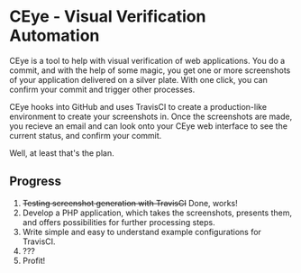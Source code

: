 # CEye - Visual Verification Automation
CEye is a tool to help with visual verification of web applications. You do a commit, and with the help of some magic, you get one or more screenshots of your application delivered on a silver plate. With one click, you can confirm your commit and trigger other processes.

CEye hooks into GitHub and uses TravisCI to create a production-like environment to create your screenshots in. Once the screenshots are made, you recieve an email and can look onto your CEye web interface to see the current status, and confirm your commit.

Well, at least that's the plan.

## Progress
1. <del>Testing screenshot generation with TravisCI</del> Done, works!
2. Develop a PHP application, which takes the screenshots, presents them, and offers possibilities for further processing steps.
3. Write simple and easy to understand example configurations for TravisCI.
4. ???
5. Profit!